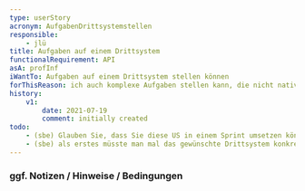 ```yaml
---
type: userStory
acronym: AufgabenDrittsystemstellen
responsible:
    - jlü
title: Aufgaben auf einem Drittsystem
functionalRequirement: API
asA: profInf
iWantTo: Aufgaben auf einem Drittsystem stellen können
forThisReason: ich auch komplexe Aufgaben stellen kann, die nicht nativ im DiveKit implementiert sind
history:
    v1:
        date: 2021-07-19
        comment: initially created
todo:
    - (sbe) Glauben Sie, dass Sie diese US in einem Sprint umsetzen können? Leider viel zu groß und in dieser Form als US komplett unbrauchbar (ist eher ein Epic oder gar ein Theme)
    - (sbe) als erstes müsste man mal das gewünschte Drittsystem konkret machen, und dann mit einem einzigen kleinen Feature anfangen
---
```


### ggf. Notizen / Hinweise / Bedingungen

